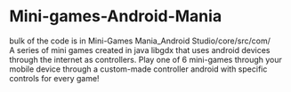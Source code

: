 # Mini-games-Android-Mania

bulk of the code is in Mini-Games Mania_Android Studio/core/src/com/ 
<br>
A series of mini games created in java libgdx that uses android devices through the internet as controllers.
Play one of 6 mini-games through your mobile device through a custom-made controller android with specific controls for every game!
